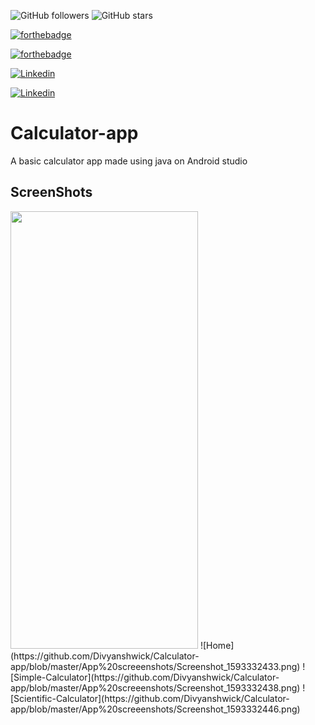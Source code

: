 ![GitHub followers](https://img.shields.io/github/followers/Divyanshwick?style=social) 
![GitHub stars](https://img.shields.io/github/stars/Divyanshwick/Calculator-app?style=social)

[![forthebadge](https://forthebadge.com/images/badges/made-with-java.svg)](https://github.com/Divyanshwick)

[![forthebadge](https://forthebadge.com/images/badges/built-for-android.svg)](https://github.com/Divyanshwick)


[![Linkedin](https://img.shields.io/badge/LINKEDIN-Divyansh%20Kumar-blue?style=for-the-badge&logo=linkedin)](https://www.linkedin.com/in/divyansh-k-05085b193/)

[![Linkedin](https://img.shields.io/badge/Twitter-Divyansh%20Kumar-blue?style=for-the-badge&logo=Twitter)](https://twitter.com/Divyans14237570)
# Calculator-app
A basic calculator app made using java on Android studio

## ScreenShots
<image src="https://github.com/Divyanshwick/Calculator-app/blob/master/App%20screeenshots/Screenshot_1593334117.png" height="700" width="300"> 
![Home](https://github.com/Divyanshwick/Calculator-app/blob/master/App%20screeenshots/Screenshot_1593332433.png)
![Simple-Calculator](https://github.com/Divyanshwick/Calculator-app/blob/master/App%20screeenshots/Screenshot_1593332438.png)
![Scientific-Calculator](https://github.com/Divyanshwick/Calculator-app/blob/master/App%20screeenshots/Screenshot_1593332446.png)
